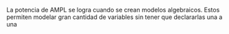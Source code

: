 La potencia de AMPL se logra cuando se crean modelos algebraicos. Estos permiten modelar gran cantidad de variables 
sin tener que declararlas una a una
